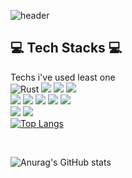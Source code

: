 ![header](https://capsule-render.vercel.app/api?type=waving&color=FFA500&height=200&descAlign=50&fontAlign=50&section=header&text=KimWang906&fontSize=65&fontColor=2E2E2E&animation=twinkling)
    
## 💻 Tech Stacks 💻
    
Techs i've used least one <br/> 
<img alt="Rust" src="https://img.shields.io/badge/Rust-000000?style=flat-square&logo=rust&logoColor=white"/> <img src="https://img.shields.io/badge/Python-3776AB?style=flat-square&logo=python&logoColor=white"/> <img src="https://img.shields.io/badge/C++-00599C?style=flat-square&logo=c%2B%2B&logoColor=white"/>   <img src="https://img.shields.io/badge/C-A8B9CC?style=flat-square&logo=c&logoColor=white"/> <br/> <img src="https://img.shields.io/badge/HTML-E34F26?style=flat-square&logo=html5&logoColor=white"/> <img src="https://img.shields.io/badge/CSS-1572B6?style=flat-square&logo=css&logoColor=white"/> <img src="https://img.shields.io/badge/JavaScript-F7DF1E?style=flat-square&logo=javascript&logoColor=white"/> <img src="https://img.shields.io/badge/PHP-777BB4?style=flat-square&logo=php&logoColor=white"/> <img src="https://img.shields.io/badge/MySQL-4479A1?style=flat-square&logo=mysql&logoColor=white"/> </br> <img src="https://img.shields.io/badge/Linux-00599C?style=flat-square&logo=linux&logoColor=white"/> <img src="https://img.shields.io/badge/Kali_Linux-557C94?style=flat-square&logo=kalilinux&logoColor=white"/>
<br/>
[![Top Langs](https://github-readme-stats.vercel.app/api/top-langs/?username=anuraghazra&hide=javascript,html,css,glsl,go,astro,typescript)](https://github.com/anuraghazra/github-readme-stats)

<br/>

![Anurag's GitHub stats](https://github-readme-stats.vercel.app/api?username=KimWang906&show_icons=true&theme=radical)

<br/>
